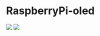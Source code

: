 # RaspberryPi-oled
<img src="https://img.shields.io/badge/license-MIT-green">
<img src="https://img.shields.io/badge/OS-Raspbian-green">
